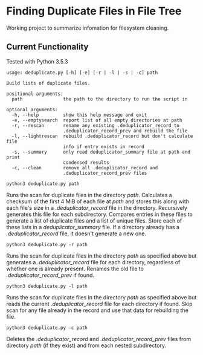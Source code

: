 # Finding Duplicate Files in File Tree
Working project to summarize infomation for filesystem cleaning.

## Current Functionality
Tested with Python 3.5.3
```
usage: deduplicate.py [-h] [-e] [-r | -l | -s | -c] path

Build lists of duplicate files.

positional arguments:
  path               the path to the directory to run the script in

optional arguments:
  -h, --help         show this help message and exit
  -e, --emptysearch  report list of all empty directories at path
  -r, --rescan       rename any existing .deduplicator_record to
                     .deduplicator_record_prev and rebuild the file
  -l, --lightrescan  rebuild .deduplicator_record but don't calculate file
                     info if entry exists in record
  -s, --summary      only read deduplicator_summary file at path and print
                     condensed results
  -c, --clean        remove all .deduplicator_record and
                     .deduplicator_record_prev files
```
```
python3 deduplicate.py path
```
Runs the scan for duplicate files in the directory *path*. Calculates a checksum of the first 4 MiB of each file at *path* and stores this along with each file's size in a *.deduplicator_record* file in the directory. Recursively generates this file for each subdirectory. Compares entries in these files to generate a list of duplicate files and a list of unique files. Store each of these lists in a *deduplicator_summary* file. If a directory already has a *.deduplicator_record* file, it doesn't generate a new one.

```
python3 deduplicate.py -r path
```
Runs the scan for duplicate files in the directory *path* as specified above but generates a *.deduplicator_record* file for each directory, regardless of whether one is already present. Renames the old file to *.deduplicator_record_prev* if found.

```
python3 deduplicate.py -l path
```
Runs the scan for duplicate files in the directory *path* as specified above but reads the current *.deduplicator_record* file for each directory if found. Skip scan for any file already in the record and use that data for rebuilding the file.

```
python3 deduplicate.py -c path
```
Deletes the *.deduplicator_record* and *.deduplicator_record_prev* files from directory *path* (if they exist) and from each nested subdirectory.

